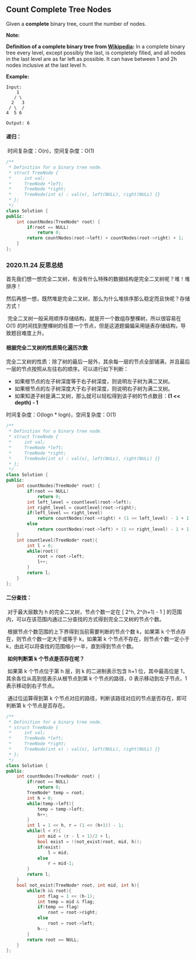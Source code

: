 ## Count Complete Tree Nodes

Given a **complete** binary tree, count the number of nodes.

**Note:**

**Definition of a complete binary tree from [Wikipedia](http://en.wikipedia.org/wiki/Binary_tree#Types_of_binary_trees):**
In a complete binary tree every level, except possibly the last, is completely filled, and all nodes in the last level are as far left as possible. It can have between 1 and 2h nodes inclusive at the last level h.

**Example:**

```
Input: 
    1
   / \
  2   3
 / \  /
4  5 6

Output: 6
```

#### 递归：

​		时间复杂度：O(n)，空间复杂度：O(1)

```c++
/**
 * Definition for a binary tree node.
 * struct TreeNode {
 *     int val;
 *     TreeNode *left;
 *     TreeNode *right;
 *     TreeNode(int x) : val(x), left(NULL), right(NULL) {}
 * };
 */
class Solution {
public:
    int countNodes(TreeNode* root) {
        if(root == NULL)
            return 0;
        return countNodes(root->left) + countNodes(root->right) + 1;
    }
};
```

### 2020.11.24 反思总结

​		首先我们想一想完全二叉树，有没有什么特殊的数据结构是完全二叉树呢？堆！堆排序！

​		然后再想一想，既然堆是完全二叉树，那么为什么堆排序那么稳定而且快呢？存储方式！

​		完全二叉树一般采用顺序存储结构，就是开一个数组存整棵树，所以很容易在 O(1) 的时间找到整棵树的任意一个节点，但是这道题偏偏采用链表存储结构，导致题目难度上升。

#### 根据完全二叉树的性质简化遍历次数

​		完全二叉树的性质：除了树的最后一层外，其余每一层的节点全部铺满，并且最后一层的节点按照从左往右的顺序。可以进行如下判断：

- 如果根节点的左子树深度等于右子树深度，则说明左子树为满二叉树。
- 如果根节点的左子树深度大于右子树深度，则说明右子树为满二叉树。
- 如果知道子树是满二叉树，那么就可以轻松得到该子树的节点数目：**(1 << depth) - 1**

时间复杂度：O(logn * logn)，空间复杂度：O(1)

```c++
/**
 * Definition for a binary tree node.
 * struct TreeNode {
 *     int val;
 *     TreeNode *left;
 *     TreeNode *right;
 *     TreeNode(int x) : val(x), left(NULL), right(NULL) {}
 * };
 */
class Solution {
public:
    int countNodes(TreeNode* root) {
        if(root == NULL)
            return 0;
        int left_level = countlevel(root->left);
        int right_level = countlevel(root->right);
        if(left_level == right_level)
            return countNodes(root->right) + (1 << left_level) - 1 + 1;
        else
            return countNodes(root->left) + (1 << right_level) - 1 + 1;
    }
    int countlevel(TreeNode* root){
        int l = 0;
        while(root){
            root = root->left;
            l++;
        }
        return l;
    }
};
```

#### 二分查找：

​		对于最大层数为 h 的完全二叉树，节点个数一定在 [ 2^h, 2^(h+1) - 1 ] 的范围内，可以在该范围内通过二分查找的方式得到完全二叉树的节点个数。

​		根据节点个数范围的上下界得到当前需要判断的节点个数 k，如果第 k 个节点存在，则节点个数一定大于或等于 k，如果第 k 个节点不存在，则节点个数一定小于 k，由此可以将查找的范围缩小一半，直到得到节点个数。

​		**如何判断第 k 个节点是否存在呢？**

​		如果第 k 个节点位于第 h 层，则 k 的二进制表示包含 h+1 位，其中最高位是 1，其余各位从高到低表示从根节点到第 k 个节点的路径，0 表示移动到左子节点，1 表示移动到右子节点。

​		通过位运算得到第 k 个节点对应的路径，判断该路径对应的节点是否存在，即可判断第 k 个节点是否存在。


```c++
/**
 * Definition for a binary tree node.
 * struct TreeNode {
 *     int val;
 *     TreeNode *left;
 *     TreeNode *right;
 *     TreeNode(int x) : val(x), left(NULL), right(NULL) {}
 * };
 */
class Solution {
public:
    int countNodes(TreeNode* root) {
        if(root == NULL)
            return 0;
        TreeNode* temp = root;
        int h = 0;
        while(temp->left){
            temp = temp->left;
            h++;
        }
        int l = 1 << h, r = (1 << (h+1)) - 1;
        while(l < r){
            int mid = (r - l + 1)/2 + l;
            bool exist = !(not_exist(root, mid, h));
            if(exist)
                l = mid;
            else
                r = mid-1;
        }
        return l;
    }
    bool not_exist(TreeNode* root, int mid, int h){
        while(h && root){
            int flag = 1 << (h-1);
            int temp = mid & flag;
            if(temp == flag)
                root = root->right;
            else
                root = root->left;
            h--;
        }
        return root == NULL;
    }
};
```

